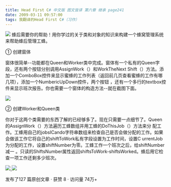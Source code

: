 ```yaml
---
title: Head First C# 中文版 图文皆译 第六章 继承 page241
date: 2009-03-11 09:57:00
tags: 我翻译的Head First C#（习作）
---
```

![](https://p-blog.csdn.net/images/p_blog_csdn_net/cuipengfei1/EntryImages/20090311/2009-03-11_09-18-41.jpg) 蜂后需要你的帮助！用你学过的关于类和对象的知识来构建一个蜂窝管理系统来帮助蜂后管理工蜂。

①  创建窗体

窗体很简单--功能都在Queen和Worker类中完成。窗体有一个私有的Queen字段，还有两个按钮分别调用AssignWork（）和WorkTheNext
Shift（）方法。添加一个ComboBox控件来显示蜜蜂的工作列表（返回前几页查看蜜蜂的工作有哪几项），添加一个NumbericUpDown控件，两个按钮
，还有一个多行的textbox控件来显示班次报告。你也需要一个窗体的构造方法--就在截图下面。

![](https://p-blog.csdn.net/images/p_blog_csdn_net/cuipengfei1/EntryImages/20090311/2009-03-11_09-27-38.jpg)

②  创建Worker和Queen类

你对于这两个类需要的东西了解的已经够多了。现在只需要一点细节了。Queen的AssignWork（）方法遍历工蜂数组并用工蜂的DoThisJob（）方法来分
配工作。工蜂用自己的jobsICando字符串数组来检查自己是否会做分配的工作。如果会做该工作它将自己的shiftToWork私有字段设置为工作时间，设置C
urrentJob为分配的工作，设置shiftNumber为零。工蜂工作一个班次之后，给shiftNumber减一
。只读的ShiftsNumber属性返回shiftsToWork-shiftsWorked。蜂后用它检查一项工作还剩多少班次。



[ ![](https://profile.csdnimg.cn/5/2/5/3_cuipengfei1)
![](https://g.csdnimg.cn/static/user-reg-year/1x/11.png)
](https://blog.csdn.net/cuipengfei1)



发布了127 篇原创文章  ·  获赞 8  ·  访问量 74万+

